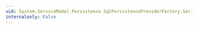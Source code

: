 ```yaml
---
uid: System.ServiceModel.Persistence.SqlPersistenceProviderFactory.SerializeAsText
internalonly: False
---
```

